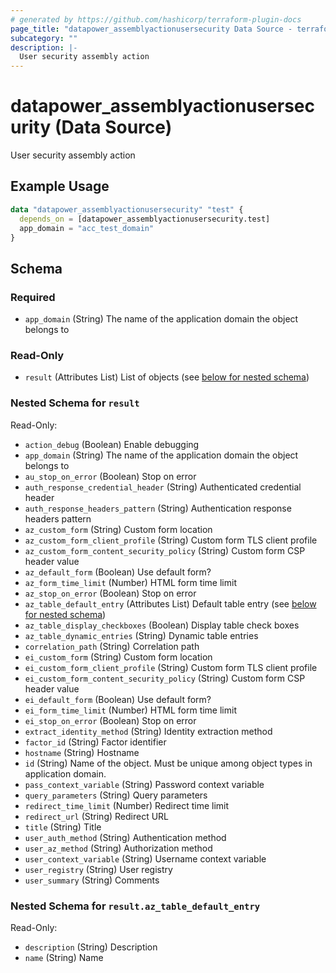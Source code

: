 ```yaml
---
# generated by https://github.com/hashicorp/terraform-plugin-docs
page_title: "datapower_assemblyactionusersecurity Data Source - terraform-provider-datapower"
subcategory: ""
description: |-
  User security assembly action
---
```


# datapower_assemblyactionusersecurity (Data Source)

User security assembly action

## Example Usage

```terraform
data "datapower_assemblyactionusersecurity" "test" {
  depends_on = [datapower_assemblyactionusersecurity.test]
  app_domain = "acc_test_domain"
}
```

<!-- schema generated by tfplugindocs -->
## Schema

### Required

- `app_domain` (String) The name of the application domain the object belongs to

### Read-Only

- `result` (Attributes List) List of objects (see [below for nested schema](#nestedatt--result))

<a id="nestedatt--result"></a>
### Nested Schema for `result`

Read-Only:

- `action_debug` (Boolean) Enable debugging
- `app_domain` (String) The name of the application domain the object belongs to
- `au_stop_on_error` (Boolean) Stop on error
- `auth_response_credential_header` (String) Authenticated credential header
- `auth_response_headers_pattern` (String) Authentication response headers pattern
- `az_custom_form` (String) Custom form location
- `az_custom_form_client_profile` (String) Custom form TLS client profile
- `az_custom_form_content_security_policy` (String) Custom form CSP header value
- `az_default_form` (Boolean) Use default form?
- `az_form_time_limit` (Number) HTML form time limit
- `az_stop_on_error` (Boolean) Stop on error
- `az_table_default_entry` (Attributes List) Default table entry (see [below for nested schema](#nestedatt--result--az_table_default_entry))
- `az_table_display_checkboxes` (Boolean) Display table check boxes
- `az_table_dynamic_entries` (String) Dynamic table entries
- `correlation_path` (String) Correlation path
- `ei_custom_form` (String) Custom form location
- `ei_custom_form_client_profile` (String) Custom form TLS client profile
- `ei_custom_form_content_security_policy` (String) Custom form CSP header value
- `ei_default_form` (Boolean) Use default form?
- `ei_form_time_limit` (Number) HTML form time limit
- `ei_stop_on_error` (Boolean) Stop on error
- `extract_identity_method` (String) Identity extraction method
- `factor_id` (String) Factor identifier
- `hostname` (String) Hostname
- `id` (String) Name of the object. Must be unique among object types in application domain.
- `pass_context_variable` (String) Password context variable
- `query_parameters` (String) Query parameters
- `redirect_time_limit` (Number) Redirect time limit
- `redirect_url` (String) Redirect URL
- `title` (String) Title
- `user_auth_method` (String) Authentication method
- `user_az_method` (String) Authorization method
- `user_context_variable` (String) Username context variable
- `user_registry` (String) User registry
- `user_summary` (String) Comments

<a id="nestedatt--result--az_table_default_entry"></a>
### Nested Schema for `result.az_table_default_entry`

Read-Only:

- `description` (String) Description
- `name` (String) Name
